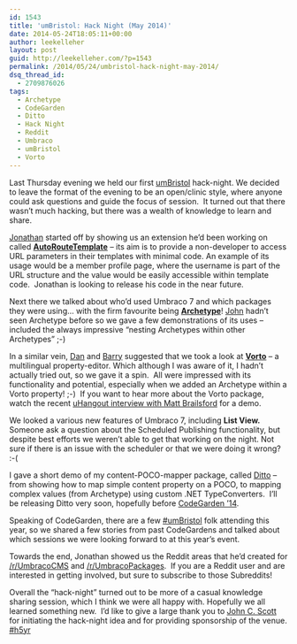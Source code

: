 ```yaml
---
id: 1543
title: 'umBristol: Hack Night (May 2014)'
date: 2014-05-24T18:05:11+00:00
author: leekelleher
layout: post
guid: http://leekelleher.com/?p=1543
permalink: /2014/05/24/umbristol-hack-night-may-2014/
dsq_thread_id:
  - 2709876026
tags:
  - Archetype
  - CodeGarden
  - Ditto
  - Hack Night
  - Reddit
  - Umbraco
  - umBristol
  - Vorto
---
```

Last Thursday evening we held our first [umBristol](http://umbristol.co.uk/) hack-night. We decided to leave the format of the evening to be an open/clinic style, where anyone could ask questions and guide the focus of session.  It turned out that there wasn&#8217;t much hacking, but there was a wealth of knowledge to learn and share.

[Jonathan](https://twitter.com/JoniffRichards) started off by showing us an extension he&#8217;d been working on called [**AutoRouteTemplate**](http://www.mayflymedia.co.uk/about-us/tech-breakfast/auto-route-template/) &#8211; its aim is to provide a non-developer to access URL parameters in their templates with minimal code. An example of its usage would be a member profile page, where the username is part of the URL structure and the value would be easily accessible within template code.  Jonathan is looking to release his code in the near future.

Next there we talked about who&#8217;d used Umbraco 7 and which packages they were using&#8230; with the firm favourite being [**Archetype**](http://our.umbraco.org/projects/backoffice-extensions/archetype)! [John](https://twitter.com/johncscott) hadn&#8217;t seen Archetype before so we gave a few demonstrations of its uses &#8211; included the always impressive &#8220;nesting Archetypes within other Archetypes&#8221; ;-)

In a similar vein, [Dan](https://twitter.com/iomisolutions) and [Barry](https://twitter.com/barryfogarty) suggested that we took a look at [**Vorto**](http://our.umbraco.org/projects/backoffice-extensions/vorto) &#8211; a multilingual property-editor. Which although I was aware of it, I hadn&#8217;t actually tried out, so we gave it a spin.  All were impressed with its functionality and potential, especially when we added an Archetype within a Vorto property! ;-)  If you want to hear more about the Vorto package, watch the recent [uHangout interview with Matt Brailsford](https://www.youtube.com/watch?v=fC-Xhj1HnnU) for a demo.

We looked a various new features of Umbraco 7, including **List View.**  Someone ask a question about the Scheduled Publishing functionality, but despite best efforts we weren&#8217;t able to get that working on the night. Not sure if there is an issue with the scheduler or that we were doing it wrong? :-(

I gave a short demo of my content-POCO-mapper package, called [Ditto](https://github.com/leekelleher/umbraco-ditto) &#8211; from showing how to map simple content property on a POCO, to mapping complex values (from Archetype) using custom .NET TypeConverters.  I&#8217;ll be releasing Ditto very soon, hopefully before [CodeGarden &#8217;14](http://codegarden14.com/).

Speaking of CodeGarden, there are a few [#umBristol](https://twitter.com/umBristol) folk attending this year, so we shared a few stories from past CodeGardens and talked about which sessions we were looking forward to at this year&#8217;s event.

Towards the end, Jonathan showed us the Reddit areas that he&#8217;d created for [/r/UmbracoCMS](http://www.reddit.com/r/UmbracoCMS/) and [/r/UmbracoPackages](http://www.reddit.com/r/UmbracoPackages/).  If you are a Reddit user and are interested in getting involved, but sure to subscribe to those Subreddits!

Overall the &#8220;hack-night&#8221; turned out to be more of a casual knowledge sharing session, which I think we were all happy with. Hopefully we all learned something new.  I&#8217;d like to give a large thank you to [John C. Scott](https://twitter.com/johncscott) for initiating the hack-night idea and for providing sponsorship of the venue. [#h5yr](http://h5yr.com/)